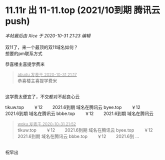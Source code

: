 # 11.11r 出 11-11.top (2021/10到期 腾讯云push)


<i class="pstatus"> 本帖最后由 Xice 于 2020-10-31 21:23 编辑 </i><br />
<br />
双11了，来一个最顶的双11域名如何？<img src="static/image/smiley/default/lol.gif" smilieid="12" border="0" alt="" /><br />
想要的pm联系方式<img id="aimg_WTu8u" onclick="zoom(this, this.src, 0, 0, 0)" class="zoom" src="https://cdn.jsdelivr.net/gh/hishis/forum-master/public/images/patch.gif" onmouseover="img_onmouseoverfunc(this)" onload="thumbImg(this)" border="0" alt="" />

恭喜楼主喜提学费米<img src="static/image/smiley/default/lol.gif" smilieid="12" border="0" alt="" />

<div class="quote"><blockquote><font size="2"><a href="https://www.hostloc.com/forum.php?mod=redirect&amp;goto=findpost&amp;pid=9382287&amp;ptid=760722" target="_blank"><font color="#999999">abudu 发表于 2020-10-31 21:17</font></a></font><br />
恭喜楼主喜提学费米</blockquote></div><br />
这学费太便宜了，不交都对不起良心云<img src="static/image/smiley/default/lol.gif" smilieid="12" border="0" alt="" /><img id="aimg_B5RRI" onclick="zoom(this, this.src, 0, 0, 0)" class="zoom" src="https://cdn.jsdelivr.net/gh/hishis/forum-master/public/images/patch.gif" onmouseover="img_onmouseoverfunc(this)" onload="thumbImg(this)" border="0" alt="" />

tikuw.top&nbsp; &nbsp; &nbsp; &nbsp; ￥12&nbsp; &nbsp; &nbsp; &nbsp; 2021.6到期 域名在腾讯云 byee.top&nbsp; &nbsp; &nbsp; &nbsp; ￥12&nbsp; &nbsp; &nbsp; &nbsp; 2021.6到期 域名在腾讯云 bbbe.top&nbsp; &nbsp; &nbsp; &nbsp; ￥12&nbsp; &nbsp; &nbsp; &nbsp; 2021.6到期 域名在腾讯云

<div class="quote"><blockquote><font size="2"><a href="https://www.hostloc.com/forum.php?mod=redirect&amp;goto=findpost&amp;pid=9382742&amp;ptid=760722" target="_blank"><font color="#999999">woku 发表于 2020-10-31 21:52</font></a></font><br />
tikuw.top&nbsp; &nbsp; &nbsp; &nbsp; ￥12&nbsp; &nbsp; &nbsp; &nbsp; 2021.6到期 域名在腾讯云 byee.top&nbsp; &nbsp; &nbsp; &nbsp; ￥12&nbsp; &nbsp; &nbsp; &nbsp; 2021.6到期 域名在腾讯云 bbbe.top&nbsp; &nbsp; &nbsp; &nbsp; ￥12&nbsp; &nbsp; &nbsp; &nbsp; 2021.6到 ...</blockquote></div><br />
祝早出<img src="static/image/smiley/default/lol.gif" smilieid="12" border="0" alt="" />
